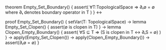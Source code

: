 theorem Empty_Set_Boundary() {
  assert(
    ∀T:TopologicalSpace ⇒
    ∂ₜ∅ = ∅
    where ∂ₜ denotes boundary operator in T
  )
} ↔

proof Empty_Set_Boundary() {
  setVar(T: TopologicalSpace) →
  lemma Empty_Set_Clopen() {
    assert(∅ is clopen in T)
  } →
  lemma Clopen_Empty_Boundary() {
    assert(
      ∀S ⊆ T ⇒
      (S is clopen in T ↔ ∂ₜS = ∅)
    )
  } →
  apply(Empty_Set_Clopen()) →
  apply(Clopen_Empty_Boundary()) →
  assert(∂ₜ∅ = ∅)
}